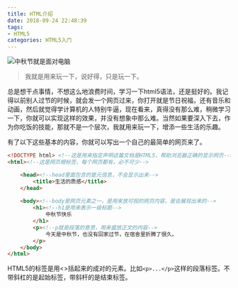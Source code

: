 ```yaml
---
title: HTML介绍
date: 2018-09-24 22:48:39
tags:
- HTML5
categories: HTML5入门
---
```


![中秋节就是面对电脑](https://upload-images.jianshu.io/upload_images/3478485-befca9c4894b99eb.jpeg?imageMogr2/auto-orient/strip%7CimageView2/2/w/1240)

> 我就是用来玩一下，说好得，只是玩一下。



<!--less-->

总是想干点事情，不想这么地浪费时间，学习一下html5语法，还是挺好的。我记得以前别人过节的时候，就会发一个网页过来，你打开就是节日祝福，还有音乐和动画，然后就觉得学计算机的人特别牛逼，现在看来，真得没有那么难，稍微学习一下，你就可以实现这样的效果，并没有想象中那么难。当然如果要深入下去，作为你吃饭的技能，那就不是一个层次，我就用来玩一下，增添一些生活的乐趣。

有了以下这些基本的内容，你就可以写出一个自己的最简单的网页来了。

```html
<!DOCTYPE html> <!--这是用来指定声明这篇文档是HTML5，帮助浏览器正确的显示网页-->
<html><!--这是网页根标签，每个网页都有，必不可少-->

    <head><!--head里面包含的是元信息，不会显示出来-->
        <title>生活的质感</title>
    </head>
    
​    <body><!--body是网页元素之一，是用来放可视的网页内容，是会展现出来的-->
        <h1><!--h1是用来表示一级标题-->
            中秋节快乐
        </h1>
        <p><!--p就是段落的意思，用来盛放正文的内容-->
            今天是中秋节，也没有回家过节，在宿舍里折腾了很久。
        </p>
​    </body>
</html>
```

HTML5的标签是用<>括起来的成对的元素。比如`<p>...</p>`这样的段落标签。不带斜杠的是起始标签，带斜杆的是结束标签。
